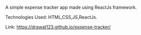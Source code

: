A simple expense tracker app made using ReactJs framework.

Technologies Used: HTML,CSS,JS,ReactJs.

Link: https://drawat123.github.io/expense-tracker/
